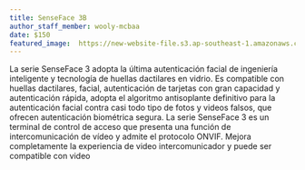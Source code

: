 ```yaml
---
title: SenseFace 3B
author_staff_member: wooly-mcbaa
date: $150
featured_image:  https://new-website-file.s3.ap-southeast-1.amazonaws.com/images/20250604/SenseFace-3A-007.jpg
---
```


La serie SenseFace 3 adopta la última autenticación facial de ingeniería inteligente y tecnología de huellas dactilares en vidrio. Es compatible con huellas dactilares, facial, autenticación de tarjetas con gran capacidad y autenticación rápida, adopta el algoritmo antisoplante definitivo para la autenticación facial contra casi todo tipo de fotos y videos falsos, que ofrecen autenticación biométrica segura. La serie SenseFace 3 es un terminal de control de acceso que presenta una función de intercomunicación de vídeo y admite el protocolo ONVIF.  Mejora completamente la experiencia de video intercomunicador y puede ser compatible con video